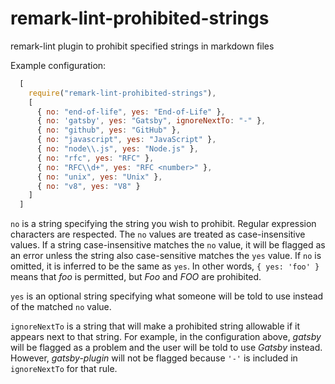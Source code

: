 # remark-lint-prohibited-strings
remark-lint plugin to prohibit specified strings in markdown files

Example configuration:

```javascript
  [
    require("remark-lint-prohibited-strings"),
    [
      { no: "end-of-life", yes: "End-of-Life" },
      { no: 'gatsby', yes: "Gatsby", ignoreNextTo: "-" },
      { no: "github", yes: "GitHub" },
      { no: "javascript", yes: "JavaScript" },
      { no: "node\\.js", yes: "Node.js" },
      { no: "rfc", yes: "RFC" },
      { no: "RFC\\d+", yes: "RFC <number>" },
      { no: "unix", yes: "Unix" },
      { no: "v8", yes: "V8" }
    ]
  ]
  ```

`no` is a string specifying the string you wish to prohibit. Regular expression
characters are respected. The `no` values are treated as case-insensitive
values. If a string case-insensitive matches the `no` value, it will be flagged
as an error unless the string also case-sensitive matches the `yes` value. If
`no` is omitted, it is inferred to be the same as `yes`. In other words,
`{ yes: 'foo' }` means that _foo_ is permitted, but _Foo_ and _FOO_ are
prohibited.

`yes` is an optional string specifying what someone will be told to use instead
of the matched `no` value.

`ignoreNextTo` is a string that will make a prohibited string allowable if it
appears next to that string. For example, in the configuration above, _gatsby_
will be flagged as a problem and the user will be told to use _Gatsby_ instead.
However, _gatsby-plugin_ will not be flagged because `'-'` is included in
`ignoreNextTo` for that rule.
